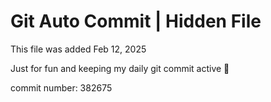 # Git Auto Commit | Hidden File

This file was added Feb 12, 2025

Just for fun and keeping my daily git commit active 🤪

commit number: 382675

